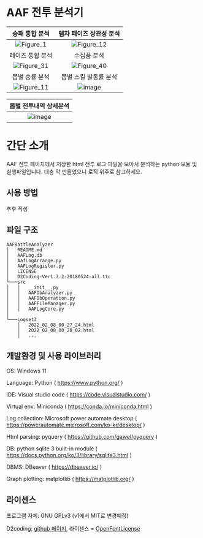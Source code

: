 # AAF 전투 분석기
승패 통합 분석 | 렙차 페이즈 상관성 분석
:-------------------------:|:-------------------------:
![Figure_1](https://user-images.githubusercontent.com/16854214/152920777-2c66b778-fc89-45b5-a223-cb16cc04a90e.png) | ![Figure_12](https://user-images.githubusercontent.com/16854214/152920848-2cf3410a-8a2e-4feb-860a-5a142bc4ea50.png)
페이즈 통합 분석 | 수집품 분석
![Figure_31](https://user-images.githubusercontent.com/16854214/152921195-05b6360c-62d2-4126-b84c-2096f9b058cb.png) | ![Figure_40](https://user-images.githubusercontent.com/16854214/152921248-dc52c4e2-d49e-4d4d-a29d-597b8e75ecce.png)
몹별 승률 분석 | 몹별 스킬 발동률 분석
![Figure_11](https://user-images.githubusercontent.com/16854214/152931949-c41acc2b-91f5-4364-9886-15d5e96dd7b1.png) | ![image](https://user-images.githubusercontent.com/16854214/152927989-865e5975-627a-47e4-9a21-a02c94922fa0.png)

몹별 전투내역 상세분석 |
:-------------------------:|
![image](https://user-images.githubusercontent.com/16854214/152928203-f42bacad-9b34-40d5-97d4-3c999d028265.png) |

# 간단 소개
AAF 전투 페이지에서 저장한 html 전투 로그 파일을 모아서 분석하는 python 모듈 및 실행파일입니다. 대충 막 만들었으니 로직 위주로 참고하세요.

## 사용 방법
추후 작성

## 파일 구조
```
AAFBattleAnalyzer
│   README.md
│   AAFLog.db
│   AafLogArrange.py
│   AAFLogRegister.py
│   LICENSE
│   D2Coding-Ver1.3.2-20180524-all.ttc
└───src
│   │   __init__.py
│   │   AAFDbAnalyzer.py
│   │   AAFDbOperation.py
│   │   AAFFileManager.py
│   │   AAFLogCore.py
│   
└───Logset3
    │   2022_02_08_00_27_24.html
    │   2022_02_08_00_28_02.html
    │   ...
```

## 개발환경 및 사용 라이브러리
OS: Windows 11

Language: Python ( https://www.python.org/ )

IDE: Visual studio code ( https://code.visualstudio.com/ )

Virtual env: Miniconda ( https://conda.io/miniconda.html )

Log collection: Microsoft power automate desktop ( https://powerautomate.microsoft.com/ko-kr/desktop/ )

Html parsing: pyquery ( https://github.com/gawel/pyquery )

DB: python sqlite 3 built-in module ( https://docs.python.org/ko/3/library/sqlite3.html )

DBMS: DBeaver ( https://dbeaver.io/ )

Graph plotting: matplotlib ( https://matplotlib.org/ )

## 라이센스
프로그램 자체: GNU GPLv3 (v1에서 MIT로 변경예정)

D2coding: [github 페이지](https://github.com/naver/d2codingfont), 라이센스 = [OpenFontLicense](https://github.com/naver/d2codingfont/wiki/Open-Font-License)
